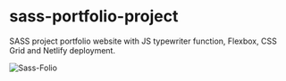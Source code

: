 # sass-portfolio-project
SASS project portfolio website with JS typewriter function, Flexbox, CSS Grid and Netlify deployment.

![Sass-Folio](/demo/demo.gif)

